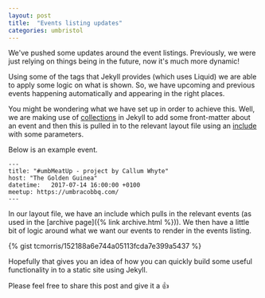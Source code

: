 ```yaml
---
layout: post
title:  "Events listing updates"
categories: umbristol
---
```

We've pushed some updates around the event listings. Previously, we were just relying on things being in the future, now it's much more dynamic!

Using some of the tags that Jekyll provides (which uses Liquid) we are able to apply some logic on what is shown. So, we have upcoming and previous events happening automatically and appearing in the right places.

You might be wondering what we have set up in order to achieve this. Well, we are making use of [collections](http://jekyllrb.com/docs/collections/) in Jekyll to add some front-matter about an event and then this is pulled in to the relevant layout file using an [include](http://jekyllrb.com/docs/includes/) with some parameters.

Below is an example event.

```
---
title: "#umbMeatUp - project by Callum Whyte"
host: "The Golden Guinea"
datetime:   2017-07-14 16:00:00 +0100
meetup: https://umbracobbq.com/
---
```

In our layout file, we have an include which pulls in the relevant events (as used in the [archive page]({% link archive.html %})). We then have a little bit of logic around what we want our events to render in the events listing. 

{% gist tcmorris/152188a6e744a05113fcda7e399a5437 %}

Hopefully that gives you an idea of how you can quickly build some useful functionality in to a static site using Jekyll. 

Please feel free to share this post and give it a :+1: